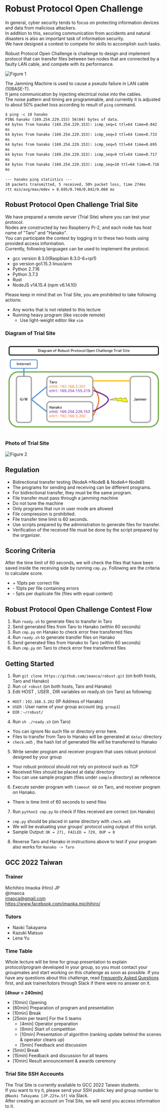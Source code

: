 # Robust Protocol Open Challenge

In general, cyber security tends to focus on protecting information devices and data from malicious attackers.  
In addition to this, securing communication from accidents and natural disasters is also an important task of information security.  
We have designed a contest to compete for skills to accomplish such tasks.  

Robust Protocol Open Challenge is challenge to design and implement protocol that can transfer files between two nodes that are connected by a faulty LAN cable, and compete with its performance.

![Figure 1](img/fig1.png) 

The Jamming Machine is used to cause a pseudo failure in LAN cable (10BASE-T).  
It jams communication by injecting electrical noise into the cables.  
The noise pattern and timing are programmable, and currently it is adjusted to about 50% packet loss according to result of `ping` command.

```plaintext
$ ping -c 10 hanako
PING hanako (169.254.229.153) 56(84) bytes of data.
64 bytes from hanako (169.254.229.153): icmp_seq=1 ttl=64 time=0.842 ms
64 bytes from hanako (169.254.229.153): icmp_seq=3 ttl=64 time=0.733 ms
64 bytes from hanako (169.254.229.153): icmp_seq=5 ttl=64 time=0.695 ms
64 bytes from hanako (169.254.229.153): icmp_seq=9 ttl=64 time=0.717 ms
64 bytes from hanako (169.254.229.153): icmp_seq=10 ttl=64 time=0.716 ms

--- hanako ping statistics ---
10 packets transmitted, 5 received, 50% packet loss, time 274ms
rtt min/avg/max/mdev = 0.695/0.740/0.842/0.060 ms
```

## Robust Protocol Open Challenge Trial Site

We have prepared a remote server (Trial Site) where you can test your protocol.  
Nodes are constructed by two Raspberry Pi-2, and each node has host name of "Taro" and "Hanako".  
You can participate the contest by logging in to these two hosts using provided access information.  
Currently, following languages can be used to implement the protocol.  

- gcc version 8.3.0(Raspbian 8.3.0-6+rpi1)  
- go version go1.15.3 linux/arm  
- Python 2.7.16  
- Python 3.7.3  
- Rust  
- NodeJS v14.15.4 (npm v6.14.10)

Please keep in mind that on Trial Site, you are prohibited to take following actions:

- Any works that is not related to this lecture
- Running heavy program (like vscode remote)
    - Use light-weight editor like `vim`

### Diagram of Trial Site

![Figure 4](img/fig4.png)

### Photo of Trial Site

![Figure 2](img/fig2.png)

## Regulation

- Bidirectional transfer testing (NodeA->NodeB & NodeA<-NodeB)
- The programs for sending and receiving can be different programs.
- For bidirectional transfer, they must be the same program.
- File transfer must pass through a jamming machine
- Do not tune the machine
- Only programs that run in user mode are allowed
- File compression is prohibited.
- File transfer time limit is 60 seconds.
- Use scripts prepared by the administration to generate files for transfer.
- Verification of the received file must be done by the script prepared by the organizer.

## Scoring Criteria

After the time limit of 60 seconds, we will check the files that have been saved inside the receiving side by running `cmp.py`. Following are the criteria to calculate score.
  
- \+ 10pts per correct file  
- \- 10pts per file containing errors  
- \- 5pts per duplicate file (files with equal content)  

## Robust Protocol Open Challenge Contest Flow

1. Run `ready.sh` to generate files to transfer in Taro
2. Send generated files from Taro to Hanako (within 60 seconds)
3. Run `cmp.py` on Hanako to check error free transferred files
4. Run `ready.sh` to generate transfer files on Hanako
5. Send generated files from Hanako to Taro (within 60 seconds)
6. Run `cmp.py` on Taro to check error free transferred files

## Getting Started

1. Run `git clone https://github.com/imaoca/robust.git` (on both hosts, Taro and Hanako)
2. Run `cd robust` (on both hosts, Taro and Hanako)
3. Edit HOST , USER , DIR variables on ready.sh (on Taro) as following:
  - `HOST` : `192.168.3.202` (IP Address of Hanako)
  - `USER` : User name of your group account (eg. `group1`)
  - `DIR` : `~/robust/`
4. Run `sh ./ready.sh` (on Taro)
  - You can ignore No such file or directory error here.
  - Files to transfer from Taro to Hanako will be generated at `data/` directory
  - `check.md5` , the hash list of generated file will be transferred to Hanako
5. Write sender program and receiver program that uses robust protocol designed by your group
  - Your robust protocol should not rely on protocol such as TCP
  - Received files should be placed at data/ directory
  - You can use sample program (files under `sample` directory) as reference
6. Execute sender program with `timeout 60` on Taro, and receiver program on Hanako.
  - There is time limit of 60 seconds to send files
7. Run `python3 cmp.py` to check if files received are correct (on Hanako)
  - `cmp.py` should be placed in same directory with `check.md5` 
  - We will be evaluating your groups' protocol using output of this script.
  - Sample Output: `OK = 271, FAILED = 729, DUP = 0` 
8. Reverse Taro and Hanako in instructions above to test if your program also works for `Hanako -> Taro`

## GCC 2022 Taiwan  

### Trainer

Michihiro Imaoka (Hiro) JP  
@imaoca  
imaoca@gmail.com  
https://www.facebook.com/imaoka.micihihiro/

### Tutors

- Naoki Takayama  
- Kazuki Matsuo  
- Lena Yu

### Time Table

Whole lecture will be time for group presentation to explain protocol/program developed in your group, so you must contact your groupmates and start working on this challenge as soon as possible. If you have any questions about this challenge, read [Frequently Asked Questions](./faq.md) first, and ask trainer/tutors through Slack if there were no answer on it.

**[4hour = 240min]** 

- [10min] Opening
- [60min] Preparation of program and presentation
- [10min] Break
- [25min per team] For the 5 teams
  - [4min] Operator preparation
  - [6min] Start of competition
  - [10min] Presentation of algorithm (ranking update behind the scenes & operator cleans up)
  - [5min] Feedback and discussion
- [5min] Break
- [15min] Feedback and discussion for all teams
- [10min] Result announcement & awards ceremony

### Trial Site SSH Accounts

The Trial Site is currently available to GCC 2022 Taiwan students.  
If you want to try it, please send your SSH public key and group number to `@Naoki Takayama [JP.22tw.Sf]` via Slack.   
After creating an account on Trial Site, we will send you access information to it.  
